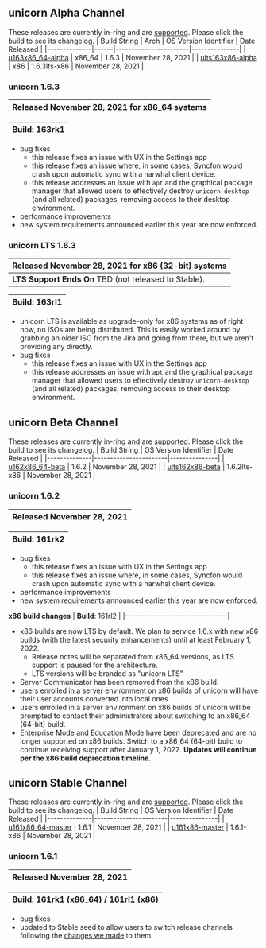 ## unicorn Alpha Channel
These releases are currently in-ring and are [supported](https://github.com/OneTwentyFour/unicorndocs/blob/main/Releases/release-support-lifecycle.md). Please click the build to see its changelog.
| Build String | Arch | OS Version Identifier | Date Released |
|--------------|------|-----------------------|---------------|
| [u163x86_64-alpha](#unicorn-1-6-3) | x86_64 | 1.6.3 | November 28, 2021 |
| [ults163x86-alpha](#unicorn-LTS-1-6-3) | x86 | 1.6.3lts-x86 | November 28, 2021 |

### unicorn 1.6.3
| **Released** November 28, 2021 for x86_64 systems |
|--------------------------------|

| **Build**: 163rk1 |
|--------------------------------|
- bug fixes
	- this release fixes an issue with UX in the Settings app
	- this release fixes an issue where, in some cases, Syncfon would crash upon automatic sync with a narwhal client device.
	- this release addresses an issue with `apt` and the graphical package manager that allowed users to effectively destroy `unicorn-desktop` (and all related) packages, removing access to their desktop environment.
- performance improvements
- new system requirements announced earlier this year are now enforced.

### unicorn LTS 1.6.3
| **Released** November 28, 2021 for x86 (32-bit) systems |
|--------------------------------|
| **LTS Support Ends On** TBD (not released to Stable).|

| **Build**: 163rl1 |
|--------------------------------|

- unicorn LTS is available as upgrade-only for x86 systems as of right now, no ISOs are being distributed. This is easily worked around by grabbing an older ISO from the Jira and going from there, but we aren't providing any directly.
- bug fixes
	- this release fixes an issue with UX in the Settings app
	- this release addresses an issue with `apt` and the graphical package manager that allowed users to effectively destroy `unicorn-desktop` (and all related) packages, removing access to their desktop environment.

## unicorn Beta Channel
These releases are currently in-ring and are [supported](https://github.com/OneTwentyFour/unicorndocs/blob/main/version-support.md#currently-supported-indev-builds). Please click the build to see its changelog.
| Build String | OS Version Identifier | Date Released |
|--------------|-----------------------|---------------|
| [u162x86_64-beta](#unicorn-1-6-2) | 1.6.2  | November 28, 2021 |
| [ults162x86-beta](#unicorn-1-6-2) | 1.6.2lts-x86 | November 28, 2021 |

### unicorn 1.6.2
| **Released** November 28, 2021 |
|--------------------------------|

| **Build**: 161rk2 |
|--------------------------------|

- bug fixes
	- this release fixes an issue with UX in the Settings app
	- this release fixes an issue where, in some cases, Syncfon would crash upon automatic sync with a narwhal client device.
- performance improvements
- new system requirements announced earlier this year are now enforced.

**x86 build changes**
| **Build**: 161rl2 |
|--------------------------------|

- x86 builds are now LTS by default. We plan to service 1.6.x with new x86 builds (with the latest security enhancements) until at least February 1, 2022.
	- Release notes will be separated from x86_64 versions, as LTS support is paused for the architecture.
	- LTS versions will be branded as "unicorn LTS"
- Server Communicator has been removed from the x86 build.
- users enrolled in a server environment on x86 builds of unicorn will have their user accounts converted into local ones.
- users enrolled in a server environment on x86 builds of unicorn will be prompted to contact their administrators about switching to an x86_64 (64-bit) build.
- Enterprise Mode and Education Mode have been deprecated and are no longer supported on x86 builds. Switch to a x86_64 (64-bit) build to continue receiving support after January 1, 2022. **Updates will continue per the x86 build deprecation timeline.**

## unicorn Stable Channel
These releases are currently in-ring and are [supported](https://github.com/Wallymer/unicorndocs/blob/main/version-support.md#currently-supported-stable-builds). Please click the build to see its changelog.
| Build String | OS Version Identifier | Date Released |
|--------------|-----------------------|---------------|
| [u161x86_64-master](#unicorn-1-6-1) | 1.6.1  | November 28, 2021 |
| [u161x86-master](#unicorn-1-6-1) | 1.6.1-x86 | November 28, 2021 |

### unicorn 1.6.1
| **Released** November 28, 2021 |
|--------------------------------|

| **Build**: 161rk1 (x86_64) / 161rl1 (x86) |
|--------------------------------|

- bug fixes
- updated to Stable seed to allow users to switch release channels following the [changes we made](https://github.com/Wallymer/unicorndocs/blob/main/changes-to-release-channels.md) to them.
